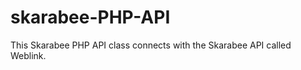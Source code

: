 skarabee-PHP-API
================

This Skarabee PHP API class connects with the Skarabee API called Weblink.
